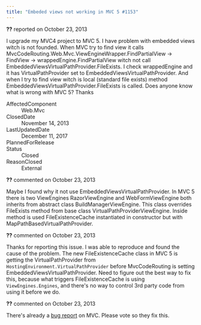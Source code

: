 ```yaml
---
title: "Embeded views not working in MVC 5 #1153"
---
```

<div class="issue-report"><div class="issue-header"><b>??</b> reported on <time datetime="2013-10-23T04:15:53.453-07:00" title="2013-10-23T04:15:53.453-07:00">October 23, 2013</time></div><div class="issue-message" markdown="1">

I upgrade my MVC4 project to MVC 5. I have problem with embedded views witch is not founded. When MVC try to find view it calls MvcCodeRouting.Web.Mvc.ViewEngineWrapper.FindPartialView -&gt; FindView -&gt; wrappedEngine.FindPartialView witch not call EmbeddedViewsVirtualPathProvider.FileExists. I check wrappedEngine and it has VirtualPathProvider set to EmbeddedViewsVirtualPathProvider. And when I try to find view witch is local (standard file exists) method EmbeddedViewsVirtualPathProvider.FileExists is called.&#xD;
&#xD;
Does anyone know what is wrong with MVC 5?&#xD;
&#xD;
Thanks&#xD;


</div><div class="issue-footer"><dl><dt>AffectedComponent</dt><dd>Web.Mvc</dd><dt>ClosedDate</dt><dd><time datetime="2013-11-14T06:26:19.027-08:00" title="2013-11-14T06:26:19.027-08:00">November 14, 2013</time></dd><dt>LastUpdatedDate</dt><dd><time datetime="2017-12-11T02:15:56.247-08:00" title="2017-12-11T02:15:56.247-08:00">December 11, 2017</time></dd><dt>PlannedForRelease</dt><dd></dd><dt>Status</dt><dd>Closed</dd><dt>ReasonClosed</dt><dd>External</dd></dl></div></div><div id="comment-119330" class="issue-comment"><div class="issue-header"><b>??</b> commented on <time datetime="2013-10-23T05:34:14.413-07:00" title="2013-10-23T05:34:14.413-07:00">October 23, 2013</time></div><div class="issue-message" markdown="1">

Maybe I found why it not use EmbeddedViewsVirtualPathProvider. In MVC 5 there is two ViewEngines RazorViewEngine and WebFormViewEngine both inherits from abstract class BuildManagerViewEngine. This class overrides FileExists method from base class VirtualPathProviderViewEngine. Inside method is used FileExistenceCache instantiated in constructor but with MapPathBasedVirtualPathProvider.



</div></div><div id="comment-119338" class="issue-comment"><div class="issue-header"><b>??</b> commented on <time datetime="2013-10-23T07:22:44.657-07:00" title="2013-10-23T07:22:44.657-07:00">October 23, 2013</time></div><div class="issue-message" markdown="1">

Thanks for reporting this issue. I was able to reproduce and found the cause of the problem. The new FileExistenceCache class in MVC 5 is getting the VirtualPathProvider from `HostingEnvironment.VirtualPathProvider` before MvcCodeRouting is setting EmbeddedViewsVirtualPathProvider. Need to figure out the best way to fix this, because what triggers FileExistenceCache is using `ViewEngines.Engines`, and there's no way to control 3rd party code from using it before we do.

</div></div><div id="comment-119345" class="issue-comment"><div class="issue-header"><b>??</b> commented on <time datetime="2013-10-23T08:17:48.02-07:00" title="2013-10-23T08:17:48.02-07:00">October 23, 2013</time></div><div class="issue-message" markdown="1">

There's already a [bug report](https://aspnetwebstack.codeplex.com/workitem/1362) on MVC. Please vote so they fix this.

</div></div>